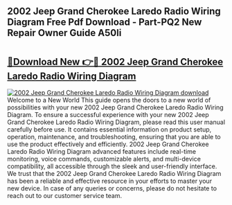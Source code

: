 ## 2002 Jeep Grand Cherokee Laredo Radio Wiring Diagram Free Pdf Download - Part-PQ2 New Repair Owner Guide A50li

# <h2><a href="http://dfsnz0.blite.top/?on=2002+Jeep+Grand+Cherokee+Laredo+Radio+Wiring+Diagram">🔗Download New 👉🔴 2002 Jeep Grand Cherokee Laredo Radio Wiring Diagram</a></h2>

[![2002 Jeep Grand Cherokee Laredo Radio Wiring Diagram download](https://i.imgur.com/lujVjoI.png)](http://dfsnz0.blite.top/?on=2002+Jeep+Grand+Cherokee+Laredo+Radio+Wiring+Diagram)
Welcome to a New World This guide opens the doors to a new world of possibilities with your new 2002 Jeep Grand Cherokee Laredo Radio Wiring Diagram. To ensure a successful experience with your new 2002 Jeep Grand Cherokee Laredo Radio Wiring Diagram, please read this user manual carefully before use. It contains essential information on product setup, operation, maintenance, and troubleshooting, ensuring that you are able to use the product effectively and efficiently. 2002 Jeep Grand Cherokee Laredo Radio Wiring Diagram advanced features include real-time monitoring, voice commands, customizable alerts, and multi-device compatibility, all accessible through the sleek and user-friendly interface. We trust that the 2002 Jeep Grand Cherokee Laredo Radio Wiring Diagram has been a reliable and effective resource in your efforts to master your new device. In case of any queries or concerns, please do not hesitate to reach out to our customer service team.
